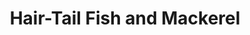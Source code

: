 --- 
title: "Hair-Tail Fish and Mackerel"
publishdate: "2019-10-1T16:48:46+02:00"
src: "https://365manga.net/manga/hair-tail-fish-and-mackerel"
image: "https://data.365manga.net/images/thumbnails/1464-hair-tail-fish-and-mackerel.jpg"
description: "In a peaceful sea world, the world's most respectful Hair-tail fish king ruled so that all the fish tribes/species lived happily. What happens when the prince disagrees on whom he can marry?"
---